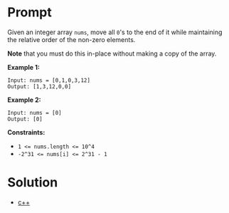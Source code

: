 # Prompt
Given an integer array `nums`, move all `0`'s to the end of it while maintaining the relative order of the non-zero elements.

**Note** that you must do this in-place without making a copy of the array.

**Example 1:**
```
Input: nums = [0,1,0,3,12]
Output: [1,3,12,0,0]
```
**Example 2:**
```
Input: nums = [0]
Output: [0]
```
**Constraints:**
* `1 <= nums.length <= 10^4`
* `-2^31 <= nums[i] <= 2^31 - 1`

# Solution
* [c++](move_zeroes.cpp)
